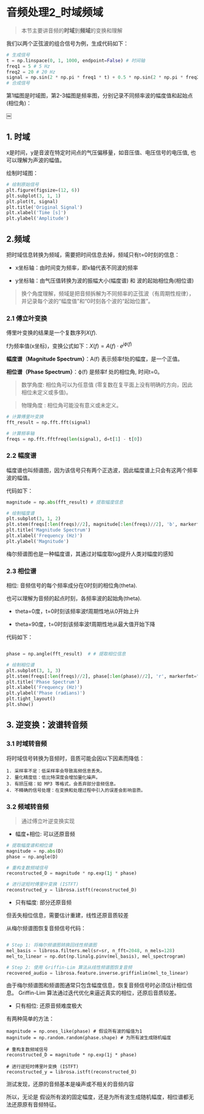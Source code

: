 # 音频处理2_时域频域

>本节主要讲音频的**时域**到**频域**的变换和理解

我们以两个正弦波的组合信号为例，生成代码如下：

```py
# 生成信号
t = np.linspace(0, 1, 1000, endpoint=False) # 时间轴 
freq1 = 5 # 5 Hz
freq2 = 20 # 20 Hz 
signal = np.sin(2 * np.pi * freq1 * t) + 0.5 * np.sin(2 * np.pi * freq2 * t) 
# 合成信号
```


第1幅图是时域图，第2-3幅图是频率图，分别记录不同频率波的幅度值和起始点(相位角)：

￼

## 1. 时域

x是时间，y是音波在特定时间点的气压偏移量，如音压值、电压信号的电压值, 
也可以理解为声波的幅值。

绘制时域图：
```py
# 绘制原始信号
plt.figure(figsize=(12, 6))
plt.subplot(3, 1, 1)
plt.plot(t, signal)
plt.title('Original Signal')
plt.xlabel('Time [s]')
plt.ylabel('Amplitude')
```

## 2.频域

把时域信息转换为频域，需要把时间信息去掉，频域只有t=0时刻的信息：

- x坐标轴：由时间变为频率，即x轴代表不同波的频率

- y坐标轴：由气压值转换为波的振幅大小(幅度谱) 和 波的起始相位角(相位谱)

>换个角度理解，频域是把音频拆解为不同频率的正弦波（有周期性规律），并记录每个波的“幅度值”和“0时刻各个波的“起始位置”。

### 2.1 傅立叶变换

傅里叶变换的结果是一个复数序列$X(f)$.

f为频率值(x坐标)，变换公式如下：$X(f) =A(f)⋅e^{jϕ(f)}$

**幅度谱（Magnitude Spectrum）**：A(f) 表示频率f处的幅度，是一个正值。

**相位谱（Phase Spectrum）**：ϕ(f) 是频率f 处的相位角, 时间t=0。


>数学角度: 相位角可以为任意值 
(零复数在复平面上没有明确的方向，因此相位未定义或多值)。

> 物理角度 : 相位角可能没有意义或未定义。


```py
# 计算傅里叶变换
fft_result = np.fft.fft(signal)

# 计算频率轴
freqs = np.fft.fftfreq(len(signal), d=t[1] - t[0])
```

### 2.2 幅度谱

幅度谱也叫频谱图，因为该信号只有两个正选波，因此幅度谱上只会有这两个频率波的幅值。

代码如下：
```py
magnitude = np.abs(fft_result) # 提取幅度信息

# 绘制幅度谱
plt.subplot(3, 1, 2)
plt.stem(freqs[:len(freqs)//2], magnitude[:len(freqs)//2], 'b', markerfmt=" ", basefmt="-b")
plt.title('Magnitude Spectrum')
plt.xlabel('Frequency (Hz)')
plt.ylabel('Magnitude')
```

梅尔频谱图也是一种幅度谱，其通过对幅度取log提升人类对幅度的感知

### 2.3 相位谱

相位: 音频信号的每个频率成分在0时刻的相位角(theta).

也可以理解为音频的起点时刻，各频率波的起始角(theta).

- theta=0度，t=0时刻该频率波f周期性地从0开始上升

- theta=90度，t=0时刻该频率波f周期性地从最大值开始下降

代码如下：
```py

phase = np.angle(fft_result)  # # 提取相位信息

# 绘制相位谱
plt.subplot(3, 1, 3)
plt.stem(freqs[:len(freqs)//2], phase[:len(phase)//2], 'r', markerfmt=" ", basefmt="-r")
plt.title('Phase Spectrum')
plt.xlabel('Frequency (Hz)')
plt.ylabel('Phase (radians)')
plt.tight_layout()
plt.show()
```

## 3. 逆变换：波谱转音频

### 3.1 时域转音频

将时域信号转换为音频时，音质可能会因以下因素而降低：

```
1. 采样率不足：低采样率会导致高频信息丢失。
2. 量化精度低：低比特深度会增加量化噪声。
3. 有损压缩：如 MP3 等格式，会丢弃部分音频信息。
4. 不精确的信号处理：在变换和处理过程中引入的误差会影响音质。
```

### 3.2 频域转音频

> 通过傅立叶逆变换实现

- 幅度+相位: 可以还原音频

```py
# 提取幅度谱和相位谱
magnitude = np.abs(D)
phase = np.angle(D)

# 重构复数频域信号
reconstructed_D = magnitude * np.exp(1j * phase)

# 进行逆短时傅里叶变换 (ISTFT)
reconstructed_y = librosa.istft(reconstructed_D)
```

- 只有幅度:  部分还原音频

但丢失相位信息，需要估计重建，线性还原音质较差

从梅尔频谱图恢复音频信号代码：
```py

# Step 1: 将梅尔频谱图转换回线性频谱图
mel_basis = librosa.filters.mel(sr=sr, n_fft=2048, n_mels=128)
mel_to_linear = np.dot(np.linalg.pinv(mel_basis), mel_spectrogram)

# Step 2: 使用 Griffin-Lim 算法从线性频谱图恢复音频
recovered_audio = librosa.feature.inverse.griffinlim(mel_to_linear) 
```

由于梅尔频谱图和频谱图通常只包含幅度信息，恢复音频信号时必须估计相位信息。
Griffin-Lim 算法通过迭代优化来逼近真实的相位，还原后音质较差。

- 只有相位:  还原音频难度极大

有两种简单的方法：

```
magnitude = np.ones_like(phase) # 假设所有波的幅值为1
magnitude = np.random.random(phase.shape) # 为所有波生成随机幅度

# 重构复数频域信号
reconstructed_D = magnitude * np.exp(1j * phase)

# 进行逆短时傅里叶变换 (ISTFT)
reconstructed_y = librosa.istft(reconstructed_D)
```

测试发现，还原的音频基本是噪声或不相关的音频内容

所以，无论是  假设所有波的固定幅度，还是为所有波生成随机幅度，相位谱都无法还原原有音频特征。

